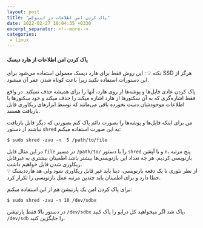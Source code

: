 ```yaml
---
layout: post
title: "پاک کردن امن اطلاعات در لینوکس"
date: 2022-02-27 10:04:35 +0330
excerpt_separator: <!--more-->
categories:
 - linux
---
```

#### پاک کردن امن اطلاعات از هارد دیسک
نکته :bulb: : این روش فقط برای هارد دیسک معمولی استفاده می‌شود برای SSD هرگز از این دستورات استفاده نکنید زیرا باعث کوتاه شدن عمر آن میشود.

پاک کردن عادی فایل‌ها و پوشه‌ها از روی هارد، آنها را برای همیشه حذف نمیکند. در واقع فقط اشاره‌گری که به آن سکتورها از هارد اشاره میکند را حذف میکند و خود سکتورها با اطلاعات موجودشان دست نخورده باقی می‌مانند که توسط ابزارهای ریکاوری قابل بازیافت هستند.  
<!--more-->

من برای اینکه فایل‌ها و پوشه‌ها را بصورت دائم پاک کنم بصورتی که دیگر قابل بازیافت نباشند از دستور `shred` به این صورت استفاده میکنم:  
```console
$ sudo shred -zvu -n  5 /path/to/file
```  
در این مثال فایل `file` در مسیر `/path/to/` را با دستور `shred` و با آپشن `n`، پنج مرتبه بازنویسی کردیم. هر چه تعداد این بازنویسی‌ها بیشتر باشد اطمینان بیشتری به غیرقابل ریکاوری شدن فایل خواهیم داشت.  
:bulb: از نظر تئوری با یک دفعه بازنویسی، دیتا باید غیر قابل ریکاوری شود ولی هد هارددیسک خطا دارد و برای اطمینان باید چندین مرتبه عمل بازنویسی را تکرار کرد.  

برای پاک کردن امن یک پارتیشن هم از این استفاده میکنم:  
```console
$ sudo shred -zvu -n 10 /dev/sdbx
```  
در دستور بالا فقط پارتیشن `/dev/sdbx` پاک شد اگر میخواهید کل درایو را پاک کنید، `/dev/sdb` را جایگزین کنید.